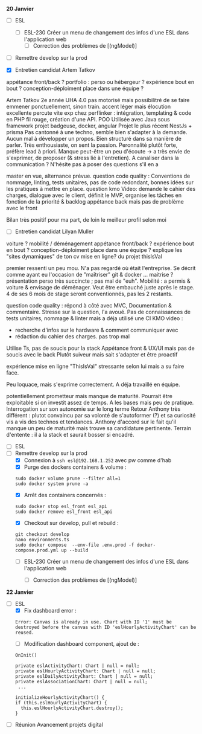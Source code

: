 **20 Janvier**
- [ ] ESL
    - [ ] ESL-230 Créer un menu de changement des infos d'une ESL dans l'application web   
        - [ ] Correction des problèmes de [(ngModel)]
- [ ] Remettre develop sur la prod
- [x] Entretien candidat Artem Tatkov


appétance front/back ?
portfolio : perso ou hébergeur ? expérience bout en bout ? conception-déploiment
place dans une équipe ?

Artem Tatkov
2e année UHA 4.0 
pas motorisé mais possibilitré de se faire emmener ponctuellement, sinon train.
accent léger mais élocution excellente
percute vite
exp chez perflinker : intégration, templating & code en PHP
fil rouge, création d'une API. POO Utilisée avec Java sous framework
projet badgeuse, docker, angular
Projet le plus récent NestJs + prisma
Pas cantonné à une techno, semble bien s'adapter à la demande.
Aucun mal à développer un propos. 
Bien structuré dans sa manière de parler. Très enthousiaste, on sent la passion. Peronnalité plutôt forte, préfère lead à priori. 
Manque peut-être un peu d'écoute → a très envie de s'exprimer, de proposer (& stress lié à l'entretien). A canaliser dans la communication ? N'hésite pas à poser des questions s'il en a


master en vue, alternance prévue.
question code quality :
Conventions de nommage, linting, tests unitaires, pas de code redondant, bonnes idées sur les pratiques à mettre en place. 
question kmo Video: demande le cahier des charges, dialogue avec le client, définit le MVP, organise les tâches en fonction de la priorité & backlog
appétance back mais pas de problème avec le front

Bilan très positif pour ma part, de loin le meilleur profil selon moi


- [ ] Entretien candidat Lilyan Muller

voiture ? mobilité / déménagement
appétance front/back ?
expérience bout en bout ? conception-déploiment
place dans une équipe ?
explique les "sites dynamiques" de ton cv
mise en ligne? du projet thisIsVal

premier ressenti un peu mou. N'a pas regardé où était l'entreprise. 
Se décrit comme ayant eu l'occasion de "maîtriser" git & docker ... maitrise ?
présentation perso très succincte ; pas mal de "euh". Mobilité : a permis & voiture & envisage de déménager. Veut être embauché juste après le stage. 4 de ses 6 mois de stage seront conventionnés, pas les 2 restants.

question code quality :
répond à côté avec MVC,
Documentation & commentaire. Stresse sur la question, l'a avoué. Pas de connaissances de tests unitaires, nommage & linter mais a déja utilisé une CI
KMO video :
- recherche d'infos sur le hardware & comment communiquer avec
- rédaction du cahier des charges.
pas trop mal

Utilise Ts, pas de soucis pour la stack
Appétance front & UX/UI mais pas de soucis avec le back
Plutôt suiveur mais sait s'adapter et être proactif

expérience mise en ligne "ThisIsVal" stressante selon lui mais a su faire face.

Peu loquace, mais s'exprime correctement. A déja travaillé en équipe.

potentiellement prometteur mais manque de maturité. Pourrait être exploitable si on investit assez de temps. A les bases mais peu de pratique. Interrogation sur son autonomie sur le long terme
Retour Anthony très différent : plutot convaincu par sa volonté de s'autoformer (?) et sa curiosité vis a vis des technos et tendances. Anthony d'accord sur le fait qu'il manque un peu de maturité mais trouve sa candidature pertinente.
Terrain d'entente : il a la stack et saurait bosser si encadré.


- [ ] ESL
- [ ] Remettre develop sur la prod
    - [x] Connexion à ```ssh esl@192.168.1.252``` avec pw comme d'hab
    - [x] Purge des dockers containers & volume : 
    ```
    sudo docker volume prune --filter all=1
    sudo docker system prune -a
    ```
    - [x] Arrêt des containers concernés :
    ```
    sudo docker stop esl_front esl_api
    sudo docker remove esl_front esl_api
    ```
    - [x] Checkout sur develop, pull et rebuild :
    ```
    git checkout develop
    nano environments.ts
    sudo docker compose  --env-file .env.prod -f docker-compose.prod.yml up --build
    ```
    - [ ] ESL-230 Créer un menu de changement des infos d'une ESL dans l'application web   
        - [ ] Correction des problèmes de [(ngModel)]



**22 Janvier**
- [ ] ESL
    - [x] Fix dashboard error : 
    ```
    Error: Canvas is already in use. Chart with ID '1' must be destroyed before the canvas with ID 'eslHourlyActivityChart' can be reused.
    ``` 
    - [ ] Modification dashboard component, ajout de  : 
    ```
    OnInit()
    
    private eslActivityChart: Chart | null = null;
    private eslHourlyActivityChart: Chart | null = null;
    private eslDailyActivityChart: Chart | null = null;
    private eslAssociationChart: Chart | null = null;
     ...

    initializeHourlyActivityChart() {
    if (this.eslHourlyActivityChart) {
      this.eslHourlyActivityChart.destroy();
    }
    ```
- [ ] Réunion Avancement projets digital